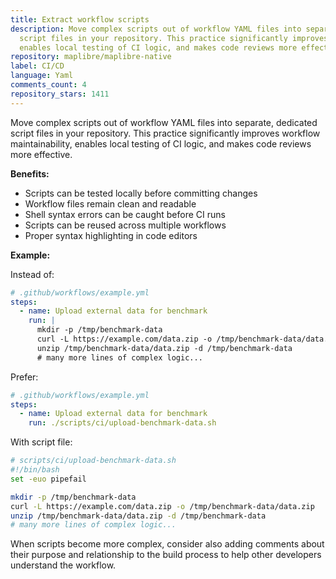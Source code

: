 ```yaml
---
title: Extract workflow scripts
description: Move complex scripts out of workflow YAML files into separate, dedicated
  script files in your repository. This practice significantly improves workflow maintainability,
  enables local testing of CI logic, and makes code reviews more effective.
repository: maplibre/maplibre-native
label: CI/CD
language: Yaml
comments_count: 4
repository_stars: 1411
---
```


Move complex scripts out of workflow YAML files into separate, dedicated script files in your repository. This practice significantly improves workflow maintainability, enables local testing of CI logic, and makes code reviews more effective.

**Benefits:**
- Scripts can be tested locally before committing changes
- Workflow files remain clean and readable
- Shell syntax errors can be caught before CI runs
- Scripts can be reused across multiple workflows
- Proper syntax highlighting in code editors

**Example:**

Instead of:
```yaml
# .github/workflows/example.yml
steps:
  - name: Upload external data for benchmark
    run: |
      mkdir -p /tmp/benchmark-data
      curl -L https://example.com/data.zip -o /tmp/benchmark-data/data.zip
      unzip /tmp/benchmark-data/data.zip -d /tmp/benchmark-data
      # many more lines of complex logic...
```

Prefer:
```yaml
# .github/workflows/example.yml
steps:
  - name: Upload external data for benchmark
    run: ./scripts/ci/upload-benchmark-data.sh
```

With script file:
```bash
# scripts/ci/upload-benchmark-data.sh
#!/bin/bash
set -euo pipefail

mkdir -p /tmp/benchmark-data
curl -L https://example.com/data.zip -o /tmp/benchmark-data/data.zip
unzip /tmp/benchmark-data/data.zip -d /tmp/benchmark-data
# many more lines of complex logic...
```

When scripts become more complex, consider also adding comments about their purpose and relationship to the build process to help other developers understand the workflow.